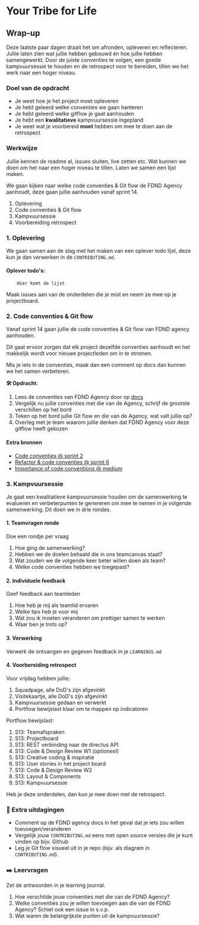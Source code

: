 # Your Tribe for Life

## Wrap-up
<!-- Leuke intro -->

Deze laatste paar dagen draait het om afronden, opleveren en reflecteren. Jullie laten zien wat jullie hebben gebouwd én hoe jullie hebben samengewerkt. Door de juiste conventies te volgen, een goede kampvuursessie te houden en de retrospect voor te bereiden, tillen we het werk naar een hoger niveau.

### Doel van de opdracht
<!-- Wat hebben ze geleerd op het einde van deze workshop. -->

- Je weet hoe je het project moet opleveren
- Je hebt geleerd welke conventies we gaan hanteren
- Je hebt geleerd welke gitflow je gaat aanhouden
- Je hebt een **kwalitatieve** kampvuursessie ingepland
- Je weet wat je voorbereid **moet** hebben om mee te doen aan de retrospect

### Werkwijze

Jullie kennen de readme al, issues sluiten, live zetten etc. Wat kunnen we doen om het naar een hoger niveau te tillen. Laten we samen een lijst maken. 

We gaan kijken naar welke code conventies & Git flow de FDND Agency aanhoudt, deze gaan jullie aanhouden vanaf sprint 14. 

1. Oplevering
2. Code conventies & Git flow
3. Kampvuursessie
4. Voorbereiding retrospect

### 1. Oplevering

We gaan samen aan de slag met het maken van een oplever todo lijst, deze kun je dan verwerken in de `CONTRIBUTING.md`. 

#### Oplever todo's:

```
    Hier komt de lijst
```

Maak issues aan van de onderdelen die je mist en neem ze mee op je projectboard. 

### 2. Code conventies & Git flow

Vanaf sprint 14 gaan jullie de code conventies & Git flow van FDND agency aanhouden.

Dit gaat ervoor zorgen dat elk project dezelfde conventies aanhoudt en het makkelijk wordt voor nieuwe projectleden om in te stromen. 

Mis je iets in de conventies, maak dan een comment op docs dan kunnen we het samen verbeteren.

**🛠️ Opdracht**: 
1. Lees de conventies van FDND Agency door op [docs](https://docs.fdnd.nl/)
2. Vergelijk nu jullie conventies met die van de Agency, schrijf de grootste verschillen op het bord
3. Teken op het bord jullie Git flow en die van de Agency, wat valt jullie op? 
4. Overleg met je team waarom jullie denken dat FDND Agency voor deze gitflow heeft gekozen

#### Extra bronnen
<!-- Extra links voor documentatie en tutorials -->

- [Code conventies @ sprint 2](https://github.com/fdnd-task/the-client-website/blob/main/docs/code-conventies.md)
- [Refactor & code conventies @ sprint 6](https://github.com/fdnd-task/the-startup-responsive-interactive-website/blob/main/docs/refactoring-code-conventions.md)
- [Importance of code conventions @ medium](https://medium.com/@ella_choi/setting-up-development-conventions-in-an-early-stage-startup-for-frontend-team-a7a5e8ee9f4b)


### 3. Kampvuursessie

Je gaat een kwalitatieve kampvuursessie houden om de samenwerking te evalueren en verbeterpunten te genereren om mee te nemen in je volgende samenwerking. Dit doen we in drie rondes.

#### 1. Teamvragen ronde

Doe een rondje per vraag

1. Hoe ging de samenwerking?
2. Hebben we de doelen behaald die in ons teamcanvas staat?
3. Wat zouden we de volgende keer beter willen doen als team?
4. Welke code conventies hebben we toegepast?

#### 2. Individuele feedback

Geef feedback aan teamleden

1. Hoe heb je mij als teamlid ervaren
2. Welke tips heb je voor mij
3. Wat zou ik moeten veranderen om prettiger samen te werken
4. Waar ben je trots op?

#### 3. Verwerking

Verwerk de ontvangen en gegeven feedback in je `LEARNINGS.md`


#### 4. Voorbereiding retrospect

Voor vrijdag hebben jullie:

1. Squadpage, alle DoD's zijn afgevinkt
2. Visitekaartje, alle DoD's zijn afgevinkt
3. Kampvuursessie gedaan en verwerkt
4. Portflow bewijslast klaar om te mappen op indicatoren

Portflow bewijslast:
1. S13: Teamafspraken
2. S13: Projectboard
3. S13: REST verbinding naar de directus API
4. S13: Code & Design Review W1 _(optioneel)_
5. S13: Creative coding & inspiratie
6. S13: User stories in het project board
7. S13: Code & Design Review W2
8. S13: Layout & Components
9. S13: Kampvuursessie

Heb je deze onderdelen, dan kun je mee doen met de retrospect. 

### 💪 Extra uitdagingen
- Comment op de FDND agency docs in het geval dat je iets zou willen toevoegen/veranderen
- Vergelijk jouw `CONTRIBUTING.md` eens met open source versies die je kunt vinden op bijv. Github
- Leg je Git flow visueel uit in je repo (bijv. als diagram in `CONTRIBUTING.md`).


### ✒️ Leervragen

Zet de antwoorden in je learning journal.

1. Hoe verschilde jouw conventies met die van de FDND Agency?
2. Welke conventies zou je willen toevoegen aan die van de FDND Agency? Schiet ook een issue in s.v.p.
3. Wat waren de belangrijkste punten uit de kampvuursessie?